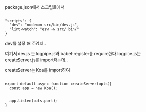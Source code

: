 package.json에서 스크립트에서

<pre><code>
"scripts": {
  "dev": "nodemon src/bin/dev.js",
  "lint-watch": "esw -w src/ bin/"
}
</code></pre>

dev를 설정 해 주었지..

여기서 dev.js 는 logpipe.js와 babel-register를 require한다
logpipe.js는 createServer.js를 import하는데..

createServer는 Koa를 import하여
<pre><code>
export default async function createServer(opts){
  const app = new Koa();


  app.listen(opts.port);
}
<code><pre>
